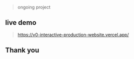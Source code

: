 > ongoing project

## live demo


>https://v0-interactive-production-website.vercel.app/
## Thank you
